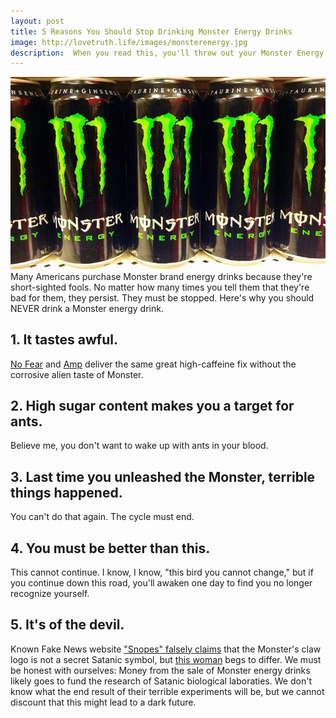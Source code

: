 ```yaml
---
layout: post
title: 5 Reasons You Should Stop Drinking Monster Energy Drinks
image: http://lovetruth.life/images/monsterenergy.jpg
description:  When you read this, you'll throw out your Monster Energy Drinks immediately!
---
```

![](/images/monsterenergy.jpg)
Many Americans purchase Monster brand energy drinks because they're short-sighted fools.  No matter how many times you tell them that they're bad for them, they persist.  They must be stopped.  Here's why you should NEVER drink a Monster energy drink.

## 1. It tastes awful. 

[No Fear](http://amzn.to/2htD5jD) and [Amp](http://amzn.to/2ywHWn5) deliver the same great high-caffeine fix without the corrosive alien taste of Monster. 

## 2. High sugar content makes you a target for ants. 

Believe me, you don't want to wake up with ants in your blood. 

## 3. Last time you unleashed the Monster, terrible things happened. 

You can't do that again. The cycle must end. 

<script src="//z-na.amazon-adsystem.com/widgets/onejs?MarketPlace=US&adInstanceId=1c80b1da-338c-4501-93b3-b0551e033705"></script>

## 4. You must be better than this. 

This cannot continue.  I know, I know, "this bird you cannot change," but if you continue down this road, you'll awaken one day to find you no longer recognize yourself.

## 5. It's of the devil.

Known Fake News website ["Snopes" falsely claims](https://www.snopes.com/politics/business/monster666.asp) that the Monster's claw logo is not a secret Satanic symbol, but [this woman](https://youtu.be/bntfUA6TmLs) begs to differ.  We must be honest with ourselves:  Money from the sale of Monster energy drinks likely goes to fund the research of Satanic biological laboraties.  We don't know what the end result of their terrible experiments will be, but we cannot discount that this might lead to a dark future.
